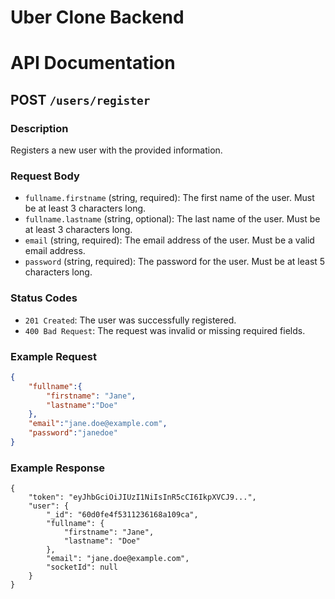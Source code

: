 # Uber Clone Backend

# API Documentation

## POST `/users/register`

### Description
Registers a new user with the provided information.

### Request Body
- `fullname.firstname` (string, required): The first name of the user. Must be at least 3 characters long.
- `fullname.lastname` (string, optional): The last name of the user. Must be at least 3 characters long.
- `email` (string, required): The email address of the user. Must be a valid email address.
- `password` (string, required): The password for the user. Must be at least 5 characters long.

### Status Codes
- `201 Created`: The user was successfully registered.
- `400 Bad Request`: The request was invalid or missing required fields.

### Example Request
```json
{
    "fullname":{
        "firstname": "Jane",
        "lastname":"Doe"
    },
    "email":"jane.doe@example.com",
    "password":"janedoe"
}
```
### Example Response
```
{
    "token": "eyJhbGciOiJIUzI1NiIsInR5cCI6IkpXVCJ9...",
    "user": {
        "_id": "60d0fe4f5311236168a109ca",
        "fullname": {
            "firstname": "Jane",
            "lastname": "Doe"
        },
        "email": "jane.doe@example.com",
        "socketId": null
    }
}
```